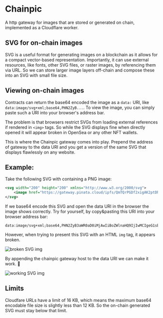 # Chainpic

A http gateway for images that are stored or generated on chain, implemented as a Cloudflare worker.

## SVG for on-chain images

SVG is a useful format for generating images on a blockchain as it allows for a compact vector-based representation.
Importantly, it can use external resources, like fonts, other SVG files, or raster images, by referencing them via URL.
So we can store larger image layers off-chain and compose these into an SVG with small file size.

## Viewing on-chain images

Contracts can return the base64 encoded the image as a `data:` URI, like `data:image/svg+xml;base64,PHN2ZyB...`.
To view the image, you can simply paste such a URI into your browser's address bar.

The problem is that browsers restrict SVGs from loading external references if rendered in `<img>` tags.
So while the SVG displays fine when directly opened it will appear broken in OpenSea or any other NFT wallets.

This is where the Chainpic gateway comes into play.
Prepend the address of gateway to the data URI and you get a version of the same SVG that displays flawlessly on any website.

## Example:

Take the following SVG with containing a PNG image:

```xml
<svg width="200" height="200" xmlns="http://www.w3.org/2000/svg">
    <image href="https://gateway.pinata.cloud/ipfs/QmTQrPGDf2xigAK2ptDhdkvSF2EfRMXpaFGJKBNRKYRBHv" height="200" width="200"/>
</svg>
```

If we base64 encode this SVG and open the data URI in the browser the image shows correctly.
Try for yourself, by copy&pasting this URI into your browser address bar:

```
data:image/svg+xml;base64,PHN2ZyB3aWR0aD0iMjAwIiBoZWlnaHQ9IjIwMCIgeG1sbnM9Imh0dHA6Ly93d3cudzMub3JnLzIwMDAvc3ZnIj4KICAgIDxpbWFnZSBocmVmPSJodHRwczovL2dhdGV3YXkucGluYXRhLmNsb3VkL2lwZnMvUW1UUXJQR0RmMnhpZ0FLMnB0RGhka3ZTRjJFZlJNWHBhRkdKS0JOUktZUkJIdiIgaGVpZ2h0PSIyMDAiIHdpZHRoPSIyMDAiLz4KPC9zdmc+
```

However, when trying to present this SVG with an HTML `img` tag, it appears broken.

![broken SVG img](https://gateway.pinata.cloud/ipfs/QmcPQs7dbrFGnAdfnaTaVoN7BfF5ZDQWK5NwNaBjnVtbZS?preview=1)

By appending the chainpic gateway host to the data URI we can make it work. 🎉

![working SVG img](https://svg.chainpic.workers.dev/data:image/svg+xml;base64,PHN2ZyB3aWR0aD0iMjAwIiBoZWlnaHQ9IjIwMCIgeG1sbnM9Imh0dHA6Ly93d3cudzMub3JnLzIwMDAvc3ZnIj4KICAgIDxpbWFnZSBocmVmPSJodHRwczovL2dhdGV3YXkucGluYXRhLmNsb3VkL2lwZnMvUW1UUXJQR0RmMnhpZ0FLMnB0RGhka3ZTRjJFZlJNWHBhRkdKS0JOUktZUkJIdiIgaGVpZ2h0PSIyMDAiIHdpZHRoPSIyMDAiLz4KPC9zdmc+)

## Limits

Cloudfare URLs have a limit of 16 KB, which means the maximum base64 encodable file size is slightly less than 12 KB.
So the on-chain generated SVG must stay below that limit.

